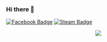 ### Hi there 👋

[![Facebook Badge](https://img.shields.io/badge/-@pakorn_tawansang-3b5998?style=flat-square&labelColor=3b5998&logo=facebook&logoColor=white&link=https://www.facebook.com/dome.dong.5)](https://www.facebook.com/dome.dong.5)  [![Steam Badge](https://img.shields.io/badge/-@dome-888888?style=flat-square&labelColor=888888&logo=Steam&logoColor=black&link=http://steamcommunity.com/profiles/76561198079150551)](http://steamcommunity.com/profiles/76561198079150551)  
<div>
    <center>
        <a href="https://www.youtube.com/watch?v=dQw4w9WgXcQ&ab_channel=RickAstleyVEVO" target="_blank"><img src="https://media.giphy.com/media/WRQBXSCnEFJIuxktnw/giphy.gif" width="auto" height="auto" />
    </center>
</div>

<!--
**domedong555/domedong555** is a ✨ _special_ ✨ repository because its `README.md` (this file) appears on your GitHub profile.

Here are some ideas to get you started:

- 🔭 I’m currently working on ...
- 🌱 I’m currently learning ...
- 👯 I’m looking to collaborate on ...
- 🤔 I’m looking for help with ...
- 💬 Ask me about ...
- 📫 How to reach me: ...
- 😄 Pronouns: ...
- ⚡ Fun fact: ...
-->
